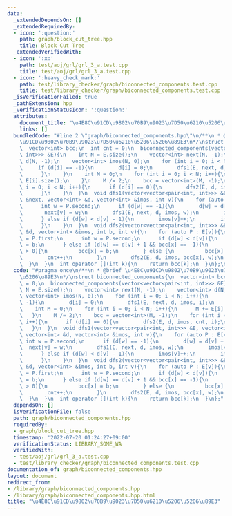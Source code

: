 ```yaml
---
data:
  _extendedDependsOn: []
  _extendedRequiredBy:
  - icon: ':question:'
    path: graph/block_cut_tree.hpp
    title: Block Cut Tree
  _extendedVerifiedWith:
  - icon: ':x:'
    path: test/aoj/grl/grl_3_a.test.cpp
    title: test/aoj/grl/grl_3_a.test.cpp
  - icon: ':heavy_check_mark:'
    path: test/library_checker/graph/biconnected_components.test.cpp
    title: test/library_checker/graph/biconnected_components.test.cpp
  _isVerificationFailed: true
  _pathExtension: hpp
  _verificationStatusIcon: ':question:'
  attributes:
    document_title: "\u4E8C\u91CD\u9802\u70B9\u9023\u7D50\u6210\u5206\u5206\u89E3"
    links: []
  bundledCode: "#line 2 \"graph/biconnected_components.hpp\"\n/**\n * @brief \u4E8C\
    \u91CD\u9802\u70B9\u9023\u7D50\u6210\u5206\u5206\u89E3\n*/\nstruct biconnected_components{\n\
    \  vector<int> bcc;\n  int cnt = 0;\n  biconnected_components(vector<vector<pair<int,\
    \ int>>> &E){\n    int N = E.size();\n    vector<int> next(N, -1);\n    vector<int>\
    \ d(N, -1);\n    vector<int> imos(N, 0);\n    for (int i = 0; i < N; i++){\n \
    \     if (d[i] == -1){\n        d[i] = 0;\n        dfs1(E, next, d, imos, i);\n\
    \      }\n    }\n    int M = 0;\n    for (int i = 0; i < N; i++){\n      M +=\
    \ E[i].size();\n    }\n    M /= 2;\n    bcc = vector<int>(M, -1);\n    for (int\
    \ i = 0; i < N; i++){\n      if (d[i] == 0){\n        dfs2(E, d, imos, cnt, i);\n\
    \      }\n    }\n  }\n  void dfs1(vector<vector<pair<int, int>>> &E, vector<int>\
    \ &next, vector<int> &d, vector<int> &imos, int v){\n    for (auto P : E[v]){\n\
    \      int w = P.second;\n      if (d[w] == -1){\n        d[w] = d[v] + 1;\n \
    \       next[v] = w;\n        dfs1(E, next, d, imos, w);\n        imos[v] += imos[w];\n\
    \      } else if (d[w] < d[v] - 1){\n        imos[v]++;\n        imos[next[w]]--;\n\
    \      }\n    }\n  }\n  void dfs2(vector<vector<pair<int, int>>> &E, vector<int>\
    \ &d, vector<int> &imos, int b, int v){\n    for (auto P : E[v]){\n      int x\
    \ = P.first;\n      int w = P.second;\n      if (d[w] < d[v]){\n        bcc[x]\
    \ = b;\n      } else if (d[w] == d[v] + 1 && bcc[x] == -1){\n        if (imos[w]\
    \ > 0){\n          bcc[x] = b;\n        } else {\n          bcc[x] = cnt;\n  \
    \        cnt++;\n        }\n        dfs2(E, d, imos, bcc[x], w);\n      }\n  \
    \  }\n  }\n  int operator [](int k){\n    return bcc[k];\n  }\n};\n"
  code: "#pragma once\n/**\n * @brief \u4E8C\u91CD\u9802\u70B9\u9023\u7D50\u6210\u5206\
    \u5206\u89E3\n*/\nstruct biconnected_components{\n  vector<int> bcc;\n  int cnt\
    \ = 0;\n  biconnected_components(vector<vector<pair<int, int>>> &E){\n    int\
    \ N = E.size();\n    vector<int> next(N, -1);\n    vector<int> d(N, -1);\n   \
    \ vector<int> imos(N, 0);\n    for (int i = 0; i < N; i++){\n      if (d[i] ==\
    \ -1){\n        d[i] = 0;\n        dfs1(E, next, d, imos, i);\n      }\n    }\n\
    \    int M = 0;\n    for (int i = 0; i < N; i++){\n      M += E[i].size();\n \
    \   }\n    M /= 2;\n    bcc = vector<int>(M, -1);\n    for (int i = 0; i < N;\
    \ i++){\n      if (d[i] == 0){\n        dfs2(E, d, imos, cnt, i);\n      }\n \
    \   }\n  }\n  void dfs1(vector<vector<pair<int, int>>> &E, vector<int> &next,\
    \ vector<int> &d, vector<int> &imos, int v){\n    for (auto P : E[v]){\n     \
    \ int w = P.second;\n      if (d[w] == -1){\n        d[w] = d[v] + 1;\n      \
    \  next[v] = w;\n        dfs1(E, next, d, imos, w);\n        imos[v] += imos[w];\n\
    \      } else if (d[w] < d[v] - 1){\n        imos[v]++;\n        imos[next[w]]--;\n\
    \      }\n    }\n  }\n  void dfs2(vector<vector<pair<int, int>>> &E, vector<int>\
    \ &d, vector<int> &imos, int b, int v){\n    for (auto P : E[v]){\n      int x\
    \ = P.first;\n      int w = P.second;\n      if (d[w] < d[v]){\n        bcc[x]\
    \ = b;\n      } else if (d[w] == d[v] + 1 && bcc[x] == -1){\n        if (imos[w]\
    \ > 0){\n          bcc[x] = b;\n        } else {\n          bcc[x] = cnt;\n  \
    \        cnt++;\n        }\n        dfs2(E, d, imos, bcc[x], w);\n      }\n  \
    \  }\n  }\n  int operator [](int k){\n    return bcc[k];\n  }\n};"
  dependsOn: []
  isVerificationFile: false
  path: graph/biconnected_components.hpp
  requiredBy:
  - graph/block_cut_tree.hpp
  timestamp: '2022-07-20 01:24:27+09:00'
  verificationStatus: LIBRARY_SOME_WA
  verifiedWith:
  - test/aoj/grl/grl_3_a.test.cpp
  - test/library_checker/graph/biconnected_components.test.cpp
documentation_of: graph/biconnected_components.hpp
layout: document
redirect_from:
- /library/graph/biconnected_components.hpp
- /library/graph/biconnected_components.hpp.html
title: "\u4E8C\u91CD\u9802\u70B9\u9023\u7D50\u6210\u5206\u5206\u89E3"
---
```

